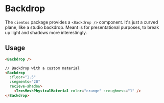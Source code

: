 # Backdrop

<DocsDemo>
    <BackdropDemo class="demo-scene" />
</DocsDemo>

The `cientos` package provides a `<Backdrop />` component. It's just a curved plane, like a studio backdrop. Meant is for presentational purposes, to break up light and shadows more interestingly.

## Usage

```html
<Backdrop />

// Backdrop with a custom material
<Backdrop  
  :floor="1.5" 
  :segments="20" 
  recieve-shadow>
    <TresMeshPhysicalMaterial color="orange" :roughness="1" />
</Backdrop>
```

